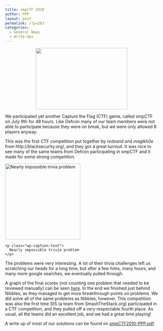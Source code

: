 ```yaml
---
title: smpCTF 2010
author: PPP
layout: post
permalink: /?p=283
categories:
  - General News
  - Write-Ups
---
```

<p style="text-align: center;">
  <img class="aligncenter size-full wp-image-286" title="Screen shot 2010-08-14 at 2.46.10 PM" src="http://ppp.cylab.cmu.edu/wordpress/wp-content/uploads/2010/08/Screen-shot-2010-08-14-at-2.46.10-PM.png" alt="" width="302" height="202" />
</p>

<p style="text-align: left;">
  <p style="text-align: left;">
    We participated yet another Capture the Flag (CTF) game, called smpCTF  on July 9th for 48 hours. Like Defcon many of our team members were not able to participate because they were on break, but we were only allowed 8 players anyway.
  </p>
  
  <p style="text-align: left;">
    This was the first CTF competition put together by <em>redsand</em> and <em>magikh0e</em> from http://blacksecurity.org/, and they got a great turnout. It was nice to see many of the same teams from Defcon participating in smpCTF and it made for some strong competition.
  </p>
  
  <div id="attachment_317" style="width: 258px" class="wp-caption alignright">
    <img class="size-full wp-image-317" title="OneLetterAtATime" src="http://ppp.cylab.cmu.edu/wordpress/wp-content/uploads/2010/07/OneLetterAtATime.jpg" alt="Nearly impossible trivia problem" width="248" height="249" />
    
    <p class="wp-caption-text">
      Nearly impossible trivia problem
    </p>
  </div>
  
  <p style="text-align: left;">
    The problems were very interesting. A lot of their trivia challenges left us scratching our heads for a long time, but after a few hints, many hours, and many more google searches, we eventually pulled through.
  </p>
  
  <p style="text-align: left;">
    A graph of the final scores (not counting one problem that needed to be reviewed manually) can be seen <a href="http://ctf2010.smpctf.com/2010graph.html" target="_blank">here</a>. In the end we finished just behind Nibbles, as they managed to get more breakthrough points on problems. We did solve all of the same problems as Nibbles, however. This competition was also the first time StS (a team from SmashTheStack.org) participated in a CTF competition, and they pulled off a very respectable fourth place. As usual, all the teams did an excellent job, and we had a great time playing!
  </p>
  
  <p style="text-align: left;">
    A write up of most of our solutions can be found on <a href="http://ppp.cylab.cmu.edu/wordpress/wp-content/uploads/2010/09/smpCTF2010-PPP.pdf">smpCTF2010-PPP.pdf</a>.
  </p>
  
  <p style="text-align: left;">
    <p style="text-align: left;">